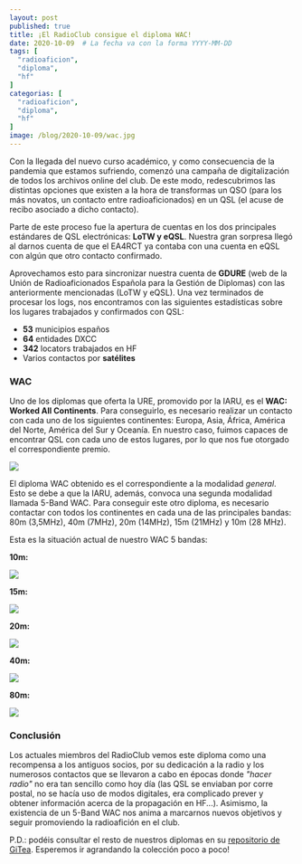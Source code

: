 ```yaml
---
layout: post
published: true
title: ¡El RadioClub consigue el diploma WAC!
date: 2020-10-09  # La fecha va con la forma YYYY-MM-DD
tags: [
  "radioaficion",
  "diploma",
  "hf"
]
categorias: [
  "radioaficion",
  "diploma",
  "hf"
]
image: /blog/2020-10-09/wac.jpg
---
```


Con la llegada del nuevo curso académico, y como consecuencia de la pandemia que estamos sufriendo, comenzó una campaña de digitalización de todos los archivos online del club. De este modo, redescubrimos las distintas opciones que existen a la hora de transformas un QSO (para los más novatos, un contacto entre radioaficionados) en un QSL (el acuse de recibo asociado a dicho contacto).

Parte de este proceso fue la apertura de cuentas en los dos principales estándares de QSL electrónicas: **LoTW y eQSL**. Nuestra gran sorpresa llegó al darnos cuenta de que el EA4RCT ya contaba con una cuenta en eQSL con algún que otro contacto confirmado. 

Aprovechamos esto para sincronizar nuestra cuenta de **GDURE** (web de la Unión de Radioaficionados Española para la Gestión de Diplomas) con las anteriormente mencionadas (LoTW y eQSL). Una vez terminados de procesar los logs, nos encontramos con las siguientes estadísticas sobre los lugares trabajados y confirmados con QSL:

- **53** municipios españos
- **64** entidades DXCC
- **342** locators trabajados en HF
- Varios contactos por **satélites**

### WAC

Uno de los diplomas que oferta la URE, promovido por la IARU, es el **WAC: Worked All Continents**. Para conseguirlo, es necesario realizar un contacto con cada uno de los siguientes continentes: Europa, Asia, África, América del Norte, América del Sur y Oceanía. En nuestro caso, fuimos capaces de encontrar QSL con cada uno de estos lugares, por lo que nos fue otorgado el correspondiente premio.

![](/blog/2020-10-09/wac.jpg)

El diploma WAC obtenido es el correspondiente a la modalidad _general_. Esto se debe a que la IARU, además, convoca una segunda modalidad llamada 5-Band WAC. Para conseguir este otro diploma, es necesario contactar con todos los continentes en cada una de las principales bandas: 80m (3,5MHz), 40m (7MHz), 20m (14MHz), 15m (21MHz) y 10m (28 MHz).

Esta es la situación actual de nuestro WAC 5 bandas:

**10m:**

![](/blog/2020-10-09/10m.jpg)

**15m:**

![](/blog/2020-10-09/15m.jpg)

**20m:**

![](/blog/2020-10-09/20m.jpg)

**40m:**

![](/blog/2020-10-09/40m.jpg)

**80m:**

![](/blog/2020-10-09/80m.jpg)

### Conclusión

Los actuales miembros del RadioClub vemos este diploma como una recompensa a los antiguos socios, por su dedicación a la radio y los numerosos contactos que se llevaron a cabo en épocas donde _"hacer radio"_ no era tan sencillo como hoy día (las QSL se enviaban por corre postal, no se hacía uso de modos digitales, era complicado prever y obtener información acerca de la propagación en HF...). Asimismo, la existencia de un 5-Band WAC nos anima a marcarnos nuevos objetivos y seguir promoviendo la radioafición en el club.

P.D.: podéis consultar el resto de nuestros diplomas en su [repositorio de GiTea](https://git.radio.clubs.etsit.upm.es/junta/diplomas). Esperemos ir agrandando la colección poco a poco!
